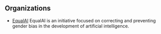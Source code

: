 ## Organizations
* [EqualAI](https://www.equalai.org/) EqualAI is an initiative focused on correcting and preventing gender bias in the development of artificial intelligence.
